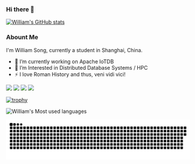 ### Hi there 👋

[![William's GitHub stats](https://github-readme-stats.vercel.app/api?username=szywilliam&theme=buefy)](https://github.com/anuraghazra/github-readme-stats)

### Abount Me
I'm William Song, currently a student in Shanghai, China.
- 🔭 I’m currently working on Apache IoTDB 
- 🌱 I’m Interested in Distributed Database Systems / HPC
- ⚡ I love Roman History and thus, veni vidi vici!


![](https://img.shields.io/badge/-java-red?logo=java)
![](https://img.shields.io/badge/-Kubernetes-9cf?logo=kubernetes)
![](https://img.shields.io/badge/-C++-blueviolet?logo=Cplusplus)
![](https://img.shields.io/badge/-iotdb-ff69b4?logo=apache)

[![trophy](https://github-profile-trophy.vercel.app/?username=szywilliam)](https://github.com/ryo-ma/github-profile-trophy)

![William's Most used languages](https://github-readme-stats.vercel.app/api/top-langs/?username=szywilliam&layout=compact&hide_border=true&langs_count=10)

<div align="center"><img src="https://raw.githubusercontent.com/Achuan-2/Achuan-2/main/assets/github-contribution-grid-snake.svg" ></div>

<!--
**SzyWilliam/SzyWilliam** is a ✨ _special_ ✨ repository because its `README.md` (this file) appears on your GitHub profile.

Here are some ideas to get you started:


-->
